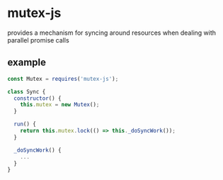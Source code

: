# mutex-js
provides a mechanism for syncing around resources when dealing with parallel promise calls

## example
```javascript
const Mutex = requires('mutex-js');

class Sync {
  constructor() {
    this.mutex = new Mutex();
  }

  run() {
    return this.mutex.lock(() => this._doSyncWork());
  }

  _doSyncWork() {
    ...
  }
}
```

